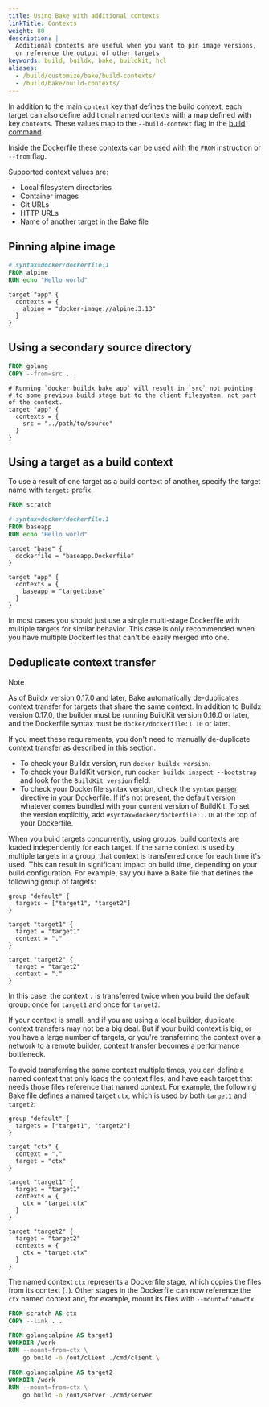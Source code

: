 ```yaml
---
title: Using Bake with additional contexts
linkTitle: Contexts
weight: 80
description: |
  Additional contexts are useful when you want to pin image versions,
  or reference the output of other targets
keywords: build, buildx, bake, buildkit, hcl
aliases:
  - /build/customize/bake/build-contexts/
  - /build/bake/build-contexts/
---
```


In addition to the main `context` key that defines the build context, each
target can also define additional named contexts with a map defined with key
`contexts`. These values map to the `--build-context` flag in the [build
command](/reference/cli/docker/buildx/build.md#build-context).

Inside the Dockerfile these contexts can be used with the `FROM` instruction or
`--from` flag.

Supported context values are:

- Local filesystem directories
- Container images
- Git URLs
- HTTP URLs
- Name of another target in the Bake file

## Pinning alpine image

```dockerfile {title=Dockerfile}
# syntax=docker/dockerfile:1
FROM alpine
RUN echo "Hello world"
```

```hcl {title=docker-bake.hcl}
target "app" {
  contexts = {
    alpine = "docker-image://alpine:3.13"
  }
}
```

## Using a secondary source directory

```dockerfile {title=Dockerfile}
FROM golang
COPY --from=src . .
```

```hcl {title=docker-bake.hcl}
# Running `docker buildx bake app` will result in `src` not pointing
# to some previous build stage but to the client filesystem, not part of the context.
target "app" {
  contexts = {
    src = "../path/to/source"
  }
}
```

## Using a target as a build context

To use a result of one target as a build context of another, specify the target
name with `target:` prefix.

```dockerfile {title=baseapp.Dockerfile}
FROM scratch
```
```dockerfile {title=Dockerfile}
# syntax=docker/dockerfile:1
FROM baseapp
RUN echo "Hello world"
```

```hcl {title=docker-bake.hcl}
target "base" {
  dockerfile = "baseapp.Dockerfile"
}

target "app" {
  contexts = {
    baseapp = "target:base"
  }
}
```

In most cases you should just use a single multi-stage Dockerfile with multiple
targets for similar behavior. This case is only recommended when you have
multiple Dockerfiles that can't be easily merged into one.

## Deduplicate context transfer

> [!NOTE]
>
> As of Buildx version 0.17.0 and later, Bake automatically de-duplicates
> context transfer for targets that share the same context. In addition to
> Buildx version 0.17.0, the builder must be running BuildKit version 0.16.0 or
> later, and the Dockerfile syntax must be `docker/dockerfile:1.10` or later.
>
> If you meet these requirements, you don't need to manually de-duplicate
> context transfer as described in this section.
>
> - To check your Buildx version, run `docker buildx version`.
> - To check your BuildKit version, run `docker buildx inspect --bootstrap` and
>   look for the `BuildKit version` field.
> - To check your Dockerfile syntax version, check the `syntax`
>   [parser directive](/reference/dockerfile.md#syntax) in your Dockerfile. If
>   it's not present, the default version whatever comes bundled with your
>   current version of BuildKit. To set the version explicitly, add
>   `#syntax=docker/dockerfile:1.10` at the top of your Dockerfile.

When you build targets concurrently, using groups, build contexts are loaded
independently for each target. If the same context is used by multiple targets
in a group, that context is transferred once for each time it's used. This can
result in significant impact on build time, depending on your build
configuration. For example, say you have a Bake file that defines the following
group of targets:

```hcl {title=docker-bake.hcl}
group "default" {
  targets = ["target1", "target2"]
}

target "target1" {
  target = "target1"
  context = "."
}

target "target2" {
  target = "target2"
  context = "."
}
```

In this case, the context `.` is transferred twice when you build the default
group: once for `target1` and once for `target2`.

If your context is small, and if you are using a local builder, duplicate
context transfers may not be a big deal. But if your build context is big, or
you have a large number of targets, or you're transferring the context over a
network to a remote builder, context transfer becomes a performance bottleneck.

To avoid transferring the same context multiple times, you can define a named
context that only loads the context files, and have each target that needs
those files reference that named context. For example, the following Bake file
defines a named target `ctx`, which is used by both `target1` and `target2`:

```hcl {title=docker-bake.hcl}
group "default" {
  targets = ["target1", "target2"]
}

target "ctx" {
  context = "."
  target = "ctx"
}

target "target1" {
  target = "target1"
  contexts = {
    ctx = "target:ctx"
  }
}

target "target2" {
  target = "target2"
  contexts = {
    ctx = "target:ctx"
  }
}
```

The named context `ctx` represents a Dockerfile stage, which copies the files
from its context (`.`). Other stages in the Dockerfile can now reference the
`ctx` named context and, for example, mount its files with `--mount=from=ctx`.

```dockerfile {title=Dockerfile}
FROM scratch AS ctx
COPY --link . .

FROM golang:alpine AS target1
WORKDIR /work
RUN --mount=from=ctx \
    go build -o /out/client ./cmd/client \

FROM golang:alpine AS target2
WORKDIR /work
RUN --mount=from=ctx \
    go build -o /out/server ./cmd/server
```
